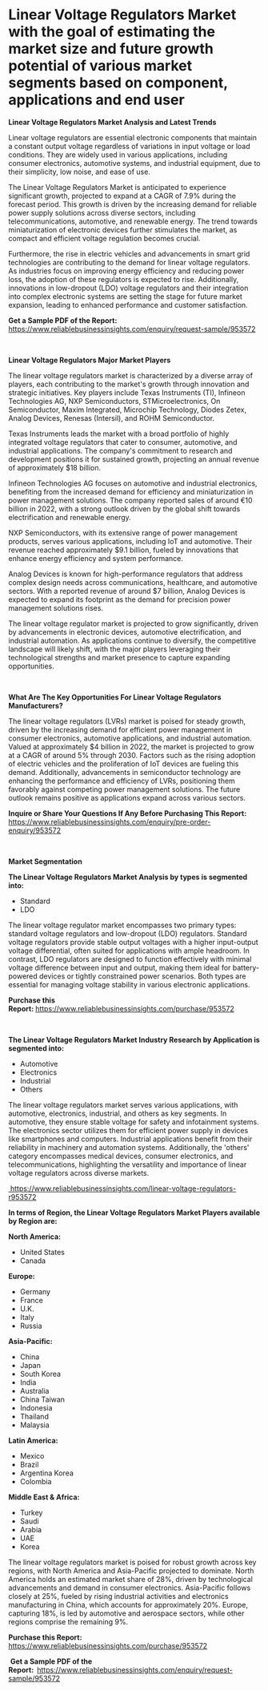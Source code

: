 <p><h1>Linear Voltage Regulators Market with the goal of estimating the market size and future growth potential of various market segments based on component, applications and end user</h1></p><p><strong>Linear Voltage Regulators Market Analysis and Latest Trends</strong></p>
<p><p>Linear voltage regulators are essential electronic components that maintain a constant output voltage regardless of variations in input voltage or load conditions. They are widely used in various applications, including consumer electronics, automotive systems, and industrial equipment, due to their simplicity, low noise, and ease of use.</p><p>The Linear Voltage Regulators Market is anticipated to experience significant growth, projected to expand at a CAGR of 7.9% during the forecast period. This growth is driven by the increasing demand for reliable power supply solutions across diverse sectors, including telecommunications, automotive, and renewable energy. The trend towards miniaturization of electronic devices further stimulates the market, as compact and efficient voltage regulation becomes crucial.</p><p>Furthermore, the rise in electric vehicles and advancements in smart grid technologies are contributing to the demand for linear voltage regulators. As industries focus on improving energy efficiency and reducing power loss, the adoption of these regulators is expected to rise. Additionally, innovations in low-dropout (LDO) voltage regulators and their integration into complex electronic systems are setting the stage for future market expansion, leading to enhanced performance and customer satisfaction.</p></p>
<p><strong>Get a Sample PDF of the Report:&nbsp;</strong> <a href="https://www.reliablebusinessinsights.com/enquiry/request-sample/953572?utm_campaign=101&utm_medium=2&utm_source=Github&utm_content=ia&utm_term=18042025&utm_id=linear-voltage-regulators">https://www.reliablebusinessinsights.com/enquiry/request-sample/953572</a></p>
<p>&nbsp;</p>
<p><strong>Linear Voltage Regulators Major Market Players</strong></p>
<p><p>The linear voltage regulators market is characterized by a diverse array of players, each contributing to the market's growth through innovation and strategic initiatives. Key players include Texas Instruments (TI), Infineon Technologies AG, NXP Semiconductors, STMicroelectronics, On Semiconductor, Maxim Integrated, Microchip Technology, Diodes Zetex, Analog Devices, Renesas (Intersil), and ROHM Semiconductor.</p><p>Texas Instruments leads the market with a broad portfolio of highly integrated voltage regulators that cater to consumer, automotive, and industrial applications. The company's commitment to research and development positions it for sustained growth, projecting an annual revenue of approximately $18 billion.</p><p>Infineon Technologies AG focuses on automotive and industrial electronics, benefiting from the increased demand for efficiency and miniaturization in power management solutions. The company reported sales of around €10 billion in 2022, with a strong outlook driven by the global shift towards electrification and renewable energy.</p><p>NXP Semiconductors, with its extensive range of power management products, serves various applications, including IoT and automotive. Their revenue reached approximately $9.1 billion, fueled by innovations that enhance energy efficiency and system performance.</p><p>Analog Devices is known for high-performance regulators that address complex design needs across communications, healthcare, and automotive sectors. With a reported revenue of around $7 billion, Analog Devices is expected to expand its footprint as the demand for precision power management solutions rises.</p><p>The linear voltage regulator market is projected to grow significantly, driven by advancements in electronic devices, automotive electrification, and industrial automation. As applications continue to diversify, the competitive landscape will likely shift, with the major players leveraging their technological strengths and market presence to capture expanding opportunities.</p></p>
<p>&nbsp;</p>
<p><strong>What Are The Key Opportunities For Linear Voltage Regulators Manufacturers?</strong></p>
<p><p>The linear voltage regulators (LVRs) market is poised for steady growth, driven by the increasing demand for efficient power management in consumer electronics, automotive applications, and industrial automation. Valued at approximately $4 billion in 2022, the market is projected to grow at a CAGR of around 5% through 2030. Factors such as the rising adoption of electric vehicles and the proliferation of IoT devices are fueling this demand. Additionally, advancements in semiconductor technology are enhancing the performance and efficiency of LVRs, positioning them favorably against competing power management solutions. The future outlook remains positive as applications expand across various sectors.</p></p>
<p><strong>Inquire or Share Your Questions If Any Before Purchasing This Report:</strong> <a href="https://www.reliablebusinessinsights.com/enquiry/pre-order-enquiry/953572?utm_campaign=101&utm_medium=2&utm_source=Github&utm_content=ia&utm_term=18042025&utm_id=linear-voltage-regulators">https://www.reliablebusinessinsights.com/enquiry/pre-order-enquiry/953572</a></p>
<p>&nbsp;</p>
<p><strong>Market Segmentation</strong></p>
<p><strong>The Linear Voltage Regulators Market Analysis by types is segmented into:</strong></p>
<p><ul><li>Standard</li><li>LDO</li></ul></p>
<p><p>The linear voltage regulator market encompasses two primary types: standard voltage regulators and low-dropout (LDO) regulators. Standard voltage regulators provide stable output voltages with a higher input-output voltage differential, often suited for applications with ample headroom. In contrast, LDO regulators are designed to function effectively with minimal voltage difference between input and output, making them ideal for battery-powered devices or tightly constrained power scenarios. Both types are essential for managing voltage stability in various electronic applications.</p></p>
<p><strong>Purchase this Report:&nbsp;</strong><a href="https://www.reliablebusinessinsights.com/purchase/953572?utm_campaign=101&utm_medium=2&utm_source=Github&utm_content=ia&utm_term=18042025&utm_id=linear-voltage-regulators">https://www.reliablebusinessinsights.com/purchase/953572</a></p>
<p>&nbsp;</p>
<p><strong>The Linear Voltage Regulators Market Industry Research by Application is segmented into:</strong></p>
<p><ul><li>Automotive</li><li>Electronics</li><li>Industrial</li><li>Others</li></ul></p>
<p><p>The linear voltage regulators market serves various applications, with automotive, electronics, industrial, and others as key segments. In automotive, they ensure stable voltage for safety and infotainment systems. The electronics sector utilizes them for efficient power supply in devices like smartphones and computers. Industrial applications benefit from their reliability in machinery and automation systems. Additionally, the 'others' category encompasses medical devices, consumer electronics, and telecommunications, highlighting the versatility and importance of linear voltage regulators across diverse markets.</p></p>
<p><a href="https://www.reliablebusinessinsights.com/linear-voltage-regulators-r953572?utm_campaign=101&utm_medium=2&utm_source=Github&utm_content=ia&utm_term=18042025&utm_id=linear-voltage-regulators">&nbsp;https://www.reliablebusinessinsights.com/linear-voltage-regulators-r953572</a></p>
<p><strong>In terms of Region, the Linear Voltage Regulators Market Players available by Region are:</strong></p>
<p>
    <p> <strong> North America: </strong>
        <ul>
            <li>United States</li>
            <li>Canada</li>
        </ul>
        </p> 
    <p> <strong> Europe: </strong>
        <ul>
            <li>Germany</li>
            <li>France</li>
            <li>U.K.</li>
            <li>Italy</li>
            <li>Russia</li>
        </ul>
        </p> 
    <p> <strong> Asia-Pacific: </strong>
        <ul>
            <li>China</li>
            <li>Japan</li>
            <li>South Korea</li>
            <li>India</li>
            <li>Australia</li>
            <li>China Taiwan</li>
            <li>Indonesia</li>
            <li>Thailand</li>
            <li>Malaysia</li>
        </ul>
        </p> 
    <p> <strong> Latin America: </strong>
        <ul>
            <li>Mexico</li>
            <li>Brazil</li>
            <li>Argentina Korea</li>
            <li>Colombia</li>
        </ul>
        </p> 
    <p> <strong> Middle East & Africa: </strong>
        <ul>
            <li>Turkey</li>
            <li>Saudi</li>
            <li>Arabia</li>
            <li>UAE</li>
            <li>Korea</li>
        </ul>
    </p>
    </p>
<p><p>The linear voltage regulators market is poised for robust growth across key regions, with North America and Asia-Pacific projected to dominate. North America holds an estimated market share of 28%, driven by technological advancements and demand in consumer electronics. Asia-Pacific follows closely at 25%, fueled by rising industrial activities and electronics manufacturing in China, which accounts for approximately 20%. Europe, capturing 18%, is led by automotive and aerospace sectors, while other regions comprise the remaining 9%.</p></p>
<p><strong>Purchase this Report: </strong><a href="https://www.reliablebusinessinsights.com/purchase/953572?utm_campaign=101&utm_medium=2&utm_source=Github&utm_content=ia&utm_term=18042025&utm_id=linear-voltage-regulators">https://www.reliablebusinessinsights.com/purchase/953572</a></p>
<p>&nbsp;<strong>Get a Sample PDF of the Report:&nbsp;&nbsp;</strong><a href="https://www.reliablebusinessinsights.com/enquiry/request-sample/953572?utm_campaign=101&utm_medium=2&utm_source=Github&utm_content=ia&utm_term=18042025&utm_id=linear-voltage-regulators">https://www.reliablebusinessinsights.com/enquiry/request-sample/953572</a></p>
<p><strong></strong></p>
<p><p></p><p></p><p></p></p>